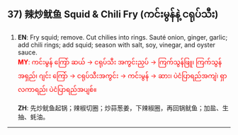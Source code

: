 ## 37) 辣炒鱿鱼 Squid & Chili Fry (ကင်းမွန်နဲ့ ငရုပ်သီး)

1. **EN**: Fry squid; remove. Cut chilies into rings. Sauté onion, ginger, garlic; add chili rings; add squid; season with salt, soy, vinegar, and oyster sauce.  
<span style="color:red">   **MY**: ကင်းမွန် ကြော် ဆယ် → ငရုပ်သီး အကွင်းညှပ် → ကြက်သွန်ဖြူ၊ ကြက်သွန်အရှည်၊ ဂျင်း ကြော် → ငရုပ်သီးအကွင်း → ကင်းမွန် → ဆား၊ ပဲငံပြာရည်အကျဲ၊ ရှာလကာရည်၊ ပဲငံပြာရည်အပျစ်။  </span>

   **ZH**: 先炒鱿鱼起锅；辣椒切圈；炒蒜葱姜，下辣椒圈，再回锅鱿鱼；加盐、生抽、蚝油。

---

<a id="r38"></a>
